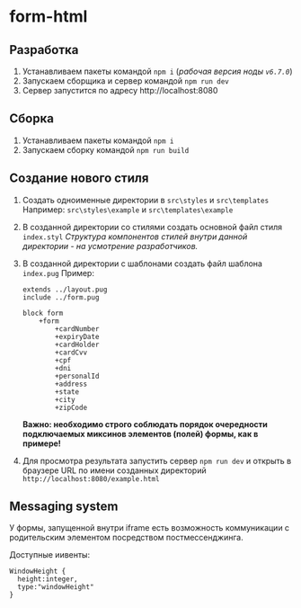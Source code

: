 # form-html

## Разработка

1. Устанавливаем пакеты командой `npm i` (_рабочая версия ноды `v6.7.0`_)
2. Запускаем сборщика и сервер командой `npm run dev`
3. Сервер запустится по адресу http://localhost:8080

## Сборка
1. Устанавливаем пакеты командой `npm i`
2. Запускаем сборку командой `npm run build`

## Создание нового стиля

1. Создать одноименные директории в `src\styles` и `src\templates`
    Например: `src\styles\example` и `src\templates\example`
2. В созданной директории со стилями создать основной файл стиля `index.styl`
    _Структура компонентов стилей внутри данной директории - на усмотрение разработчиков._
3. В созданной директории с шаблонами создать файл шаблона `index.pug`
    Пример:
    
    ```
    extends ../layout.pug
    include ../form.pug
    
    block form
        +form
            +cardNumber
            +expiryDate
            +cardHolder
            +cardCvv
            +cpf
            +dni
            +personalId
            +address
            +state
            +city
            +zipCode

    ```
    
    **Важно: необходимо строго соблюдать порядок очередности подключаемых миксинов элементов (полей) формы, как в примере!**
4. Для просмотра результата запустить сервер `npm run dev` и открыть в браузере URL по имени созданных директорий `http://localhost:8080/example.html`

## Messaging system

У формы, запущенной внутри iframe есть возможность коммуникации с родительским элементом посредством постмессенджинга.

Доступные иивенты:

```
WindowHeight {
  height:integer,
  type:"windowHeight"
}
```
